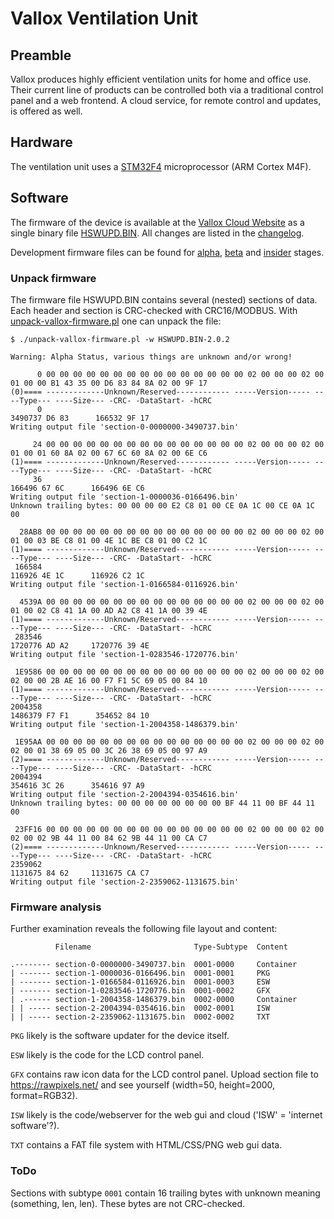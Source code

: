 
# Vallox Ventilation Unit

## Preamble

Vallox produces highly efficient ventilation units for home and office use. Their current line of products can be controlled
both via a traditional control panel and a web frontend. A cloud service, for remote control and updates, is offered as well.

## Hardware

The ventilation unit uses a [STM32F4](https://www.st.com/en/microcontrollers-microprocessors/stm32f4-series.html)
microprocessor (ARM Cortex M4F).

## Software

The firmware of the device is available at the [Vallox Cloud Website](https://cloud.vallox.com/) as a
single binary file [HSWUPD.BIN](http://firmware.vallox.com/HSWUPD.BIN). All
changes are listed in the [changelog](http://cloud.vallox.com/changelog.txt).

Development firmware files can be found for [alpha](http://firmware.vallox.com/alpha/HSWUPD.BIN),
[beta](http://firmware.vallox.com/beta/HSWUPD.BIN) and [insider](http://firmware.vallox.com/insider/HSWUPD.BIN) stages.

### Unpack firmware

The firmware file HSWUPD.BIN contains several (nested) sections of data. Each
header and section is CRC-checked with CRC16/MODBUS.
With [unpack-vallox-firmware.pl](unpack-vallox-firmware.pl) one can unpack the file:

```
$ ./unpack-vallox-firmware.pl -w HSWUPD.BIN-2.0.2

Warning: Alpha Status, various things are unknown and/or wrong!

      0 00 00 00 00 00 00 00 00 00 00 00 00 00 00 00 02 00 00 00 02 00 01 00 00 B1 43 35 00 D6 83 84 8A 02 00 9F 17
(0)==== -------------Unknown/Reserved------------ -----Version----- ----Type--- ----Size--- -CRC- -DataStart- -hCRC
      0                                                                             3490737 D6 83      166532 9F 17
Writing output file 'section-0-0000000-3490737.bin'

     24 00 00 00 00 00 00 00 00 00 00 00 00 00 00 00 02 00 00 00 02 00 01 00 01 60 8A 02 00 67 6C 60 8A 02 00 6E C6
(1)==== -------------Unknown/Reserved------------ -----Version----- ----Type--- ----Size--- -CRC- -DataStart- -hCRC
     36                                                                              166496 67 6C      166496 6E C6
Writing output file 'section-1-0000036-0166496.bin'
Unknown trailing bytes: 00 00 00 00 E2 C8 01 00 CE 0A 1C 00 CE 0A 1C 00

  28AB8 00 00 00 00 00 00 00 00 00 00 00 00 00 00 00 02 00 00 00 02 00 01 00 03 BE C8 01 00 4E 1C BE C8 01 00 C2 1C
(1)==== -------------Unknown/Reserved------------ -----Version----- ----Type--- ----Size--- -CRC- -DataStart- -hCRC
 166584                                                                              116926 4E 1C      116926 C2 1C
Writing output file 'section-1-0166584-0116926.bin'

  4539A 00 00 00 00 00 00 00 00 00 00 00 00 00 00 00 02 00 00 00 02 00 01 00 02 C8 41 1A 00 AD A2 C8 41 1A 00 39 4E
(1)==== -------------Unknown/Reserved------------ -----Version----- ----Type--- ----Size--- -CRC- -DataStart- -hCRC
 283546                                                                             1720776 AD A2     1720776 39 4E
Writing output file 'section-1-0283546-1720776.bin'

 1E9586 00 00 00 00 00 00 00 00 00 00 00 00 00 00 00 02 00 00 00 02 00 02 00 00 2B AE 16 00 F7 F1 5C 69 05 00 84 10
(1)==== -------------Unknown/Reserved------------ -----Version----- ----Type--- ----Size--- -CRC- -DataStart- -hCRC
2004358                                                                             1486379 F7 F1      354652 84 10
Writing output file 'section-1-2004358-1486379.bin'

 1E95AA 00 00 00 00 00 00 00 00 00 00 00 00 00 00 00 02 00 00 00 02 00 02 00 01 38 69 05 00 3C 26 38 69 05 00 97 A9
(2)==== -------------Unknown/Reserved------------ -----Version----- ----Type--- ----Size--- -CRC- -DataStart- -hCRC
2004394                                                                              354616 3C 26      354616 97 A9
Writing output file 'section-2-2004394-0354616.bin'
Unknown trailing bytes: 00 00 00 00 00 00 00 00 BF 44 11 00 BF 44 11 00

 23FF16 00 00 00 00 00 00 00 00 00 00 00 00 00 00 00 02 00 00 00 02 00 02 00 02 9B 44 11 00 84 62 9B 44 11 00 CA C7
(2)==== -------------Unknown/Reserved------------ -----Version----- ----Type--- ----Size--- -CRC- -DataStart- -hCRC
2359062                                                                             1131675 84 62     1131675 CA C7
Writing output file 'section-2-2359062-1131675.bin'
```

### Firmware analysis

Further examination reveals the following file layout and content:

```
          Filename                       Type-Subtype  Content

.-------- section-0-0000000-3490737.bin  0001-0000     Container
| ------- section-1-0000036-0166496.bin  0001-0001     PKG
| ------- section-1-0166584-0116926.bin  0001-0003     ESW
| ------- section-1-0283546-1720776.bin  0001-0002     GFX
| .------ section-1-2004358-1486379.bin  0002-0000     Container
| | ----- section-2-2004394-0354616.bin  0002-0001     ISW
| | ----- section-2-2359062-1131675.bin  0002-0002     TXT
```

`PKG` likely is the software updater for the device itself.

`ESW` likely is the code for the LCD control panel.

`GFX` contains raw icon data for the LCD control panel. Upload section file to https://rawpixels.net/ and see
yourself (width=50, height=2000, format=RGB32).

`ISW` likely is the code/webserver for the web gui and cloud ('ISW' = 'internet software'?).

`TXT` contains a FAT file system with HTML/CSS/PNG web gui data.

### ToDo

Sections with subtype `0001` contain 16 trailing bytes with unknown meaning (something,
len, len). These bytes are not CRC-checked.

